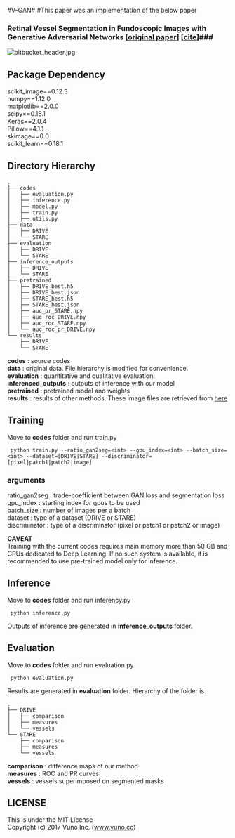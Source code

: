 #V-GAN#
#This paper was an implementation of the below paper
### Retinal Vessel Segmentation in Fundoscopic Images with Generative Adversarial Networks [[original paper](https://arxiv.org/pdf/1706.09318.pdf)] [[cite](https://scholar.google.co.kr/scholar?hl=ko&as_sdt=0%2C5&q=retinal+vessel+segmentation+adversarial&btnG=#d=gs_cit&p=&u=%2Fscholar%3Fq%3Dinfo%3Ao5KHdMCl4fUJ%3Ascholar.google.com%2F%26output%3Dcite%26scirp%3D3%26hl%3Dko)]###

![bitbucket_header.jpg](https://bitbucket.org/repo/ekyjKAX/images/3167681377-bitbucket_header.jpg)

## Package Dependency ##
scikit_image==0.12.3  
numpy==1.12.0  
matplotlib==2.0.0  
scipy==0.18.1  
Keras==2.0.4  
Pillow==4.1.1  
skimage==0.0  
scikit_learn==0.18.1  

## Directory Hierarchy ##
```
.
├── codes
│   ├── evaluation.py
│   ├── inference.py
│   ├── model.py
│   ├── train.py
│   ├── utils.py
├── data
│   ├── DRIVE
│   └── STARE
├── evaluation
│   ├── DRIVE
│   └── STARE
├── inference_outputs
│   ├── DRIVE
│   └── STARE
├── pretrained
│   ├── DRIVE_best.h5
│   ├── DRIVE_best.json
│   ├── STARE_best.h5
│   ├── STARE_best.json
│   ├── auc_pr_STARE.npy
│   ├── auc_roc_DRIVE.npy
│   ├── auc_roc_STARE.npy
│   └── auc_roc_pr_DRIVE.npy
└── results
    ├── DRIVE
    └── STARE
```
**codes** : source codes   
**data** : original data. File hierarchy is modified for convenience.  
**evaluation** : quantitative and qualitative evaluation.  
**inferenced_outputs** : outputs of inference with our model  
**pretrained** : pretrained model and weights  
**results** : results of other methods. These image files are retrieved from [here](http://www.vision.ee.ethz.ch/~cvlsegmentation/driu/downloads.html)  

## Training ##
Move to **codes** folder and run train.py 

``` python train.py --ratio_gan2seg=<int> --gpu_index=<int> --batch_size=<int> --dataset=[DRIVE|STARE] --discriminator=[pixel|patch1|patch2|image]```
### arguments ###
ratio_gan2seg : trade-coefficient between GAN loss and segmentation loss  
gpu_index : starting index for gpus to be used  
batch_size : number of images per a batch  
dataset : type of a dataset (DRIVE or STARE)  
discriminator : type of a discriminator (pixel or patch1 or patch2 or image)  

**CAVEAT**   
Training with the current codes requires main memory more than 50 GB and GPUs dedicated to Deep Learning. If no such system is available, it is recommended to use pre-trained model only for inference.

## Inference ##
Move to **codes** folder and run inferency.py

``` python inference.py```

Outputs of inference are generated in **inference_outputs** folder.


## Evaluation ##
Move to **codes** folder and run evaluation.py

``` python evaluation.py```

Results are generated in **evaluation** folder. Hierarchy of the folder is

```
.
├── DRIVE
│   ├── comparison
│   ├── measures
│   └── vessels
└── STARE
    ├── comparison
    ├── measures
    └── vessels
```
**comparison** : difference maps of our method  
**measures** : ROC and PR curves  
**vessels** : vessels superimposed on segmented masks

## LICENSE ##
This is under the MIT License  
Copyright (c) 2017 Vuno Inc. (www.vuno.co)
